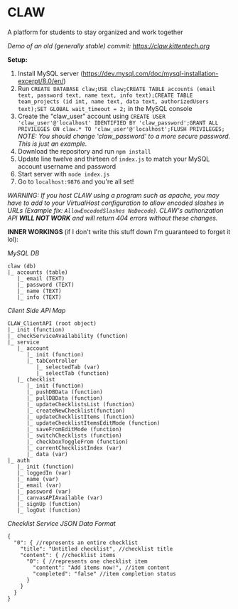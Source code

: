 # CLAW
A platform for students to stay organized and work together

<i>Demo of an old (generally stable) commit: https://claw.kittentech.org</i>

<b>Setup:</b>

1. Install MySQL server (https://dev.mysql.com/doc/mysql-installation-excerpt/8.0/en/)
2. Run `CREATE DATABASE claw;USE claw;CREATE TABLE accounts (email text, password text, name text, info text);CREATE TABLE team_projects (id int, name text, data text, authorizedUsers text);SET GLOBAL wait_timeout = 2;` in the MySQL console
3. Create the "claw_user" account using `CREATE USER 'claw_user'@'localhost' IDENTIFIED BY 'claw_password';GRANT ALL PRIVILEGES ON claw.* TO 'claw_user'@'localhost';FLUSH PRIVILEGES;` <i>NOTE: You should change 'claw_password' to a more secure password. This is just an example.</i>
4. Download the repository and run `npm install`
5. Update line twelve and thirteen of `index.js` to match your MySQL account username and password  
6. Start server with `node index.js`
7. Go to `localhost:9876` and you're all set!

<i>WARNING: If you host CLAW using a program such as apache, you may have to add to your VirtualHost configuration to allow encoded slashes in URLs (Example fix: `AllowEncodedSlashes NoDecode`). CLAW's authorization API <b>WILL NOT WORK</b> and will return 404 errors without these changes.</i>

<b>INNER WORKINGS </b>(if I don't write this stuff down I'm guaranteed to forget it lol):

<i>MySQL DB</i>

```
claw (db)
|_ accounts (table)
   |_ email (TEXT)
   |_ password (TEXT)
   |_ name (TEXT)
   |_ info (TEXT)
```

<i>Client Side API Map</i>

```
CLAW_ClientAPI (root object)
|_ init (function)
|_ checkServiceAvailability (function)
|_ service
   |_ account
      |_ init (function)
      |_ tabController
         |_ selectedTab (var)
         |_ selectTab (function)
   |_ checklist
      |_ init (function)
      |_ pushDBData (function)
      |_ pullDBData (function)
      |_ updateChecklistsList (function)
      |_ createNewChecklist(function)
      |_ updateChecklistItems (function)
      |_ updateChecklistItemsEditMode (function)
      |_ saveFromEditMode (function)
      |_ switchChecklists (function)
      |_ checkboxToggleFrom (function)
      |_ currentChecklistIndex (var)
      |_ data (var)
|_ auth
   |_ init (function)
   |_ loggedIn (var)
   |_ name (var)
   |_ email (var)
   |_ password (var)
   |_ canvasAPIAvailable (var)
   |_ signUp (function)
   |_ logOut (function)
```

<i>Checklist Service JSON Data Format</i>

```json5
{
  "0": { //represents an entire checklist
    "title": "Untitled checklist", //checklist title
    "content": { //checklist items
      "0": { //represents one checklist item
        "content": "Add items now!", //item content
        "completed": "false" //item completion status
      }
    }
  }
}
```
